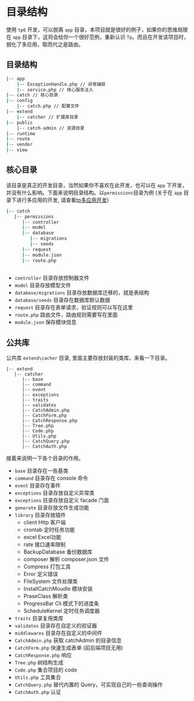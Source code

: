 # 目录结构
使用 `tp6` 开发，可以脱离 `app` 目录，本项目就是很好的例子，如果你的思维局限在 `app` 目录下，这将会给你一个很好范例，重新认识 `Tp`。而且在开发该项目时，弱化了多应用，取而代之是路由。
## 目录结构
```sh
|-- app
    |-- ExceptionHandle.php // 异常捕获
    |-- service.php // 核心服务注入
|-- catch // 核心目录
|-- config
    |-- catch.php // 配置文件
|-- extend
    |-- catcher // 扩展库目录
|-- public
    |-- catch-admin // 资源目录
|-- runtime
|-- route
|-- vendor
|-- view
```

## 核心目录
该目录是真正的开发目录，当然如果你不喜欢在此开发，也可以在 `app` 下开发，并没有什么影响。下面来说明目录结构。以`permissions`目录为例 (关于在 `app` 目录下进行多应用的开发, 请查看[tp多应用开发](https://www.kancloud.cn/manual/thinkphp6_0/1297876))
```sh
|-- catch
   |-- permissions
      |-- controller
      |-- model
      |-- database
         |-- migrations
         |-- seeds
      |-- request
      |-- module.json
      |-- route.php
      
```
- `controller` 目录存放控制器文件
- `model` 目录存放模型文件
- `database/migrations` 目录存放数据库迁移的，就是表结构
- `database/seeds` 目录存在数据库默认数据
- `request` 目录存在表单请求，验证规则可以写在这里
- `route.php` 路由文件，路由规则需要写在里面
- `module.json` 保存模块信息

## 公共库
公共库 `extend\cacher` 目录, 里面主要存放封装的类库。来看一下目录。
```
|-- extend
   |-- catcher
      |-- base
      |-- command
      |-- event
      |-- exceptions
      |-- traits
      |-- validates
      |-- CatchAdmin.php
      |-- CatchForm.php
      |-- CatchResponse.php
      |-- Tree.php
      |-- Code.php
      |-- Utils.php
      |-- CatchQuery.php
      |-- CatchAuth.php
```
接着来说明一下各个目录的作用。
- `base` 目录存在一些基类
- `command` 目录存在 console 命令
- `event` 目录存在事件
- `exceptions` 目录存放自定义异常类
- `exceptions` 目录存放自定义 facade 门面
- `generate` 目录存放文件生成功能
- `library` 目录存放插件
  - client Http 客户端
  - crontab 定时任务功能
  - excel Excel功能
  - rate 接口速率限制
  - BackupDatabase 备份数据库
  - composer 解析 composer.json 文件
  - Compress 打包工具
  - Error 定义错误
  - FileSystem 文件处理类
  - InstallCatchMoudle 模块安装
  - PraseClass 解析类
  - ProgressBar Cli 模式下的进度条
  - ScheduleKernel 定时任务调度器
- `traits` 目录复用类库
- `validates` 目录存在自定义的验证器
- `middlewares` 目录存在自定义的中间件
- `CatchAdmin.php` 获取 catchAdmin 的目录信息
- `CatchForm.php` 快速生成表单 (前后端项目无用)
- `CatchResponse.php` 响应
- `Tree.php` 树结构生成
- `Code.php` 集合项目的 code
- `Utils.php` 工具集合
- `CatchQuery.php` 替代内置的 Query，可实现自己的一些查询操作
- `CatchAuth.php` 认证


